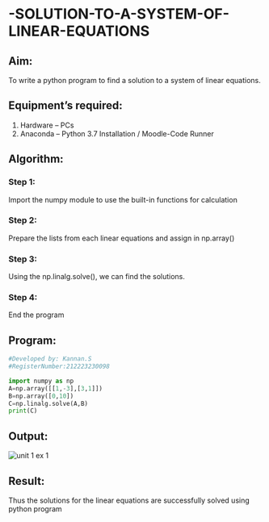 # -SOLUTION-TO-A-SYSTEM-OF-LINEAR-EQUATIONS
## Aim:
To write a python program to find a solution to a system of linear equations.
## Equipment’s required:
1. 	Hardware – PCs
2. 	Anaconda – Python 3.7 Installation / Moodle-Code Runner
## Algorithm:
### Step 1: 
Import the numpy module to use the built-in functions for calculation
### Step 2: 
Prepare the lists from each linear equations and assign in np.array()
### Step 3: 
Using the np.linalg.solve(), we can find the solutions.
### Step 4: 
End the program

## Program:
```python
#Developed by: Kannan.S
#RegisterNumber:212223230098

import numpy as np
A=np.array([[1,-3],[3,1]])
B=np.array([0,10])
C=np.linalg.solve(A,B)
print(C)
```

## Output:
![unit 1 ex 1](https://github.com/Kannan-S-coder/-SOLUTION-TO-A-SYSTEM-OF-LINEAR-EQUATIONS/assets/147120710/74a40877-b7f0-4eef-883c-3ee9adecb07d)

## Result: 
Thus the solutions for the linear equations are successfully solved using python program

